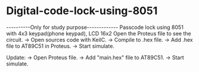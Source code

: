 # Digital-code-lock-using-8051
----------Only for study purpose-------------
Passcode lock using 8051 with 4x3 keypad(phone keypad), LCD 16x2
Open the Proteus file to see the circuit.
-> Open sources code with KeilC.
-> Compile to .hex file.
-> Add .hex file to AT89C51 in Proteus.
-> Start simulate.

Update:
-> Open Proteus file.
-> Add "main.hex" file to AT89C51.
-> Start simulate.
